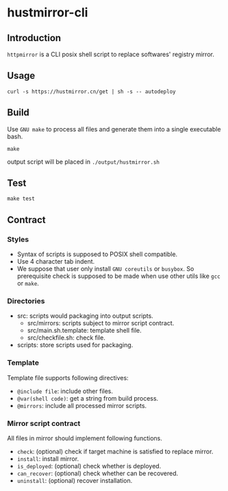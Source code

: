 # hustmirror-cli

## Introduction

`httpmirror` is a CLI posix shell script to replace softwares'
registry mirror.

## Usage
```
curl -s https://hustmirror.cn/get | sh -s -- autodeploy
```

## Build
Use `GNU make` to process all files and generate them
into a single executable bash.
```shell
make
```

output script will be placed in `./output/hustmirror.sh`

## Test
```shell
make test
```

## Contract

### Styles
- Syntax of scripts is supposed to POSIX shell compatible.
- Use 4 character tab indent.
- We suppose that user only install `GNU coreutils` or `busybox`.
    So prerequisite check is supposed to be made when use other
    utils like `gcc` or `make`.

### Directories
- src: scripts would packaging into output scripts.
    - src/mirrors: scripts subject to mirror script contract.
    - src/main.sh.template: template shell file.
    - src/checkfile.sh: check file.
- scripts: store scripts used for packaging.

### Template
Template file supports following directives:
- `@include file`: include other files.
- `@var(shell code)`: get a string from build process.
- `@mirrors`: include all processed mirror scripts.

### Mirror script contract
All files in mirror should implement following functions.
- `check`: (optional) check if target machine is satisfied to replace mirror.
- `install`: install mirror.
- `is_deployed`: (optional) check whether is deployed.
- `can_recover`: (optional) check whether can be recovered.
- `uninstall`: (optional) recover installation.
